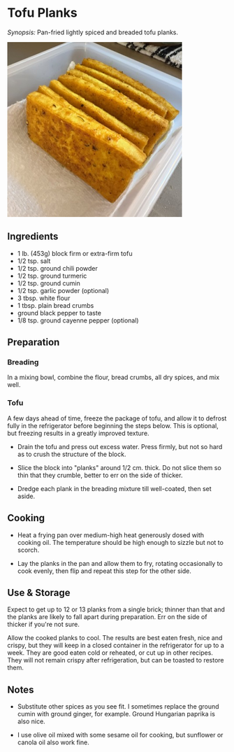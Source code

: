# Tofu Planks

*Synopsis:* Pan-fried lightly spiced and breaded tofu planks.

![image](../img/tofu-planks.jpg)

## Ingredients

-  1 lb. (453g) block firm or extra-firm tofu
-  1/2 tsp. salt
-  1/2 tsp. ground chili powder
-  1/2 tsp. ground turmeric
-  1/2 tsp. ground cumin
-  1/2 tsp. garlic powder (optional)
-  3 tbsp. white flour
-  1 tbsp. plain bread crumbs
-  ground black pepper to taste
-  1/8 tsp. ground cayenne pepper (optional)


## Preparation


### Breading

In a mixing bowl, combine the flour, bread crumbs, all dry spices, and mix well.

### Tofu

A few days ahead of time, freeze the package of tofu, and allow it to defrost
fully in the refrigerator before beginning the steps below. This is optional,
but freezing results in a greatly improved texture.

-  Drain the tofu and press out excess water. Press firmly, but not so hard as
   to crush the structure of the block.

-  Slice the block into "planks" around 1/2 cm. thick. Do not slice them so
   thin that they crumble, better to err on the side of thicker.

-  Dredge each plank in the breading mixture till well-coated, then set aside.


## Cooking

-  Heat a frying pan over medium-high heat generously dosed with cooking oil.
   The temperature should be high enough to sizzle but not to scorch.

-  Lay the planks in the pan and allow them to fry, rotating occasionally to
   cook evenly, then flip and repeat this step for the other side.


## Use & Storage

Expect to get up to 12 or 13 planks from a single brick; thinner than that and
the planks are likely to fall apart during preparation. Err on the side of
thicker if you're not sure.

Allow the cooked planks to cool. The results are best eaten fresh, nice and
crispy, but they will keep in a closed container in the refrigerator for up to
a week. They are good eaten cold or reheated, or cut up in other recipes.  They
will not remain crispy after refrigeration, but can be toasted to restore them.


## Notes

*  Substitute other spices as you see fit.  I sometimes replace the ground
   cumin with ground ginger, for example. Ground Hungarian paprika is also
   nice.

*  I use olive oil mixed with some sesame oil for cooking, but sunflower or
   canola oil also work fine.
